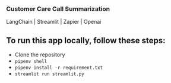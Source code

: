 ### Customer Care Call Summarization

LangChain | Streamlit | Zapier | Openai

## To run this app locally, follow these steps:

- Clone the repository
- `pipenv shell`
- `pipenv install -r requirement.txt`
- `streamlit run streamlit.py`
